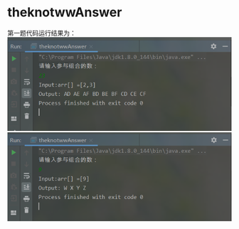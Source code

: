 # theknotwwAnswer  
第一题代码运行结果为：  
![img](https://github.com/KinvinCoding/theknotwwAnswer/blob/main/%E8%AF%BA%E7%89%B9%E8%BD%AF%E4%BB%B6%E5%BC%80%E5%8F%91%E6%B5%8B%E8%AF%95%E9%A2%98/runtime_1.png)  
![img](https://github.com/KinvinCoding/theknotwwAnswer/blob/main/%E8%AF%BA%E7%89%B9%E8%BD%AF%E4%BB%B6%E5%BC%80%E5%8F%91%E6%B5%8B%E8%AF%95%E9%A2%98/runtime_2.png)
